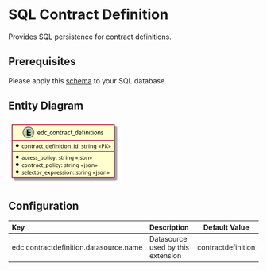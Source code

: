 # SQL Contract Definition

Provides SQL persistence for contract definitions.

## Prerequisites

Please apply this [schema](schema.sql) to your SQL database.

## Entity Diagram

![ER Diagram](er.png)

## Configuration

| Key | Description | Default Value | 
|:---|:---|---|
| edc.contractdefinition.datasource.name | Datasource used by this extension | contractdefinition |
